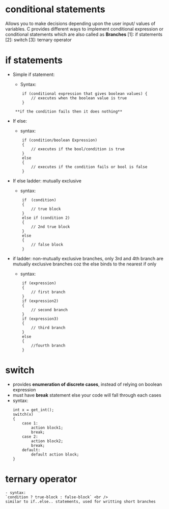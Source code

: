 # conditional statements
Allows you to make decisions depending upon the user input/ values of variables. C provides different ways to implement conditional expression or conditional statements which are also called as **Branches**
[1]: if statements
[2]: switch
[3]: ternary operator

# if statements
 - Simple if statement:
    - Syntax:
    ```
        if (conditional expression that gives boolean values) {
            // executes when the boolean value is true
        }
    ```
        **if the condition fails then it does nothing**

 - If else:
    - syntax:
    ```
        if (condition/boolean Expression)
        {
            // executes if the bool/condition is true
        }
        else
        {
            // executes if the condition fails or bool is false
        }
    ```
 - If else ladder: mutually exclusive
    - syntax:
    ```
        if  (condition)
        {
            // true block
        }
        else if (condition 2)
        {
            // 2nd true block
        }
        else
        {
            // false block
        }
    ```

 - if ladder:  non-mutually exclusive branches, only 3rd and 4th branch are mutually exclusive branches coz the else binds to the nearest if only
    - syntax:
    ```
        if (expression)
        {
            // first branch
        }
        if (expression2)
        {
            // second branch
        }
        if (expression3)
        {
            // third branch
        }
        else
        {
            //fourth branch
        }
    ```

# switch
 - provides **enumeration of discrete cases**, instead of relying on boolean expression
 - must have **break** statement else your code will fall through each cases
  - syntax:
    ```
    int x = get_int();
    switch(x)
    {
        case 1:
            action block1;
            break;
        case 2:
            action block2;
            break;
        default:
            default action block;
    }
    ```

# ternary operator
    - syntax:
    `condition ? true-block : false-block` <br />
    similar to if..else.. statements, used for writting short branches